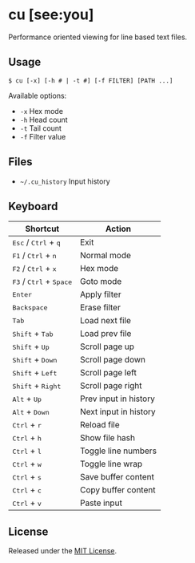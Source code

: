 # cu [see:you]
Performance oriented viewing for line based text files.

## Usage
```
$ cu [-x] [-h # | -t #] [-f FILTER] [PATH ...]
```

Available options:
* `-x` Hex mode
* `-h` Head count
* `-t` Tail count
* `-f` Filter value

## Files
* `~/.cu_history` Input history

## Keyboard
| Shortcut                                           | Action                |
| -------------------------------------------------- | --------------------- |
| <kbd>Esc</kbd> / <kbd>Ctrl</kbd> + <kbd>q</kbd>    | Exit                  |
| <kbd>F1</kbd> / <kbd>Ctrl</kbd> + <kbd>n</kbd>     | Normal mode           |
| <kbd>F2</kbd> / <kbd>Ctrl</kbd> + <kbd>x</kbd>     | Hex mode              |
| <kbd>F3</kbd> / <kbd>Ctrl</kbd> + <kbd>Space</kbd> | Goto mode             |
| <kbd>Enter</kbd>                                   | Apply filter          |
| <kbd>Backspace</kbd>                               | Erase filter          |
| <kbd>Tab</kbd>                                     | Load next file        |
| <kbd>Shift</kbd> + <kbd>Tab</kbd>                  | Load prev file        |
| <kbd>Shift</kbd> + <kbd>Up</kbd>                   | Scroll page up        |
| <kbd>Shift</kbd> + <kbd>Down</kbd>                 | Scroll page down      |
| <kbd>Shift</kbd> + <kbd>Left</kbd>                 | Scroll page left      |
| <kbd>Shift</kbd> + <kbd>Right</kbd>                | Scroll page right     |
| <kbd>Alt</kbd> + <kbd>Up</kbd>                     | Prev input in history |
| <kbd>Alt</kbd> + <kbd>Down</kbd>                   | Next input in history |
| <kbd>Ctrl</kbd> + <kbd>r</kbd>                     | Reload file           |
| <kbd>Ctrl</kbd> + <kbd>h</kbd>                     | Show file hash        |
| <kbd>Ctrl</kbd> + <kbd>l</kbd>                     | Toggle line numbers   |
| <kbd>Ctrl</kbd> + <kbd>w</kbd>                     | Toggle line wrap      |
| <kbd>Ctrl</kbd> + <kbd>s</kbd>                     | Save buffer content   |
| <kbd>Ctrl</kbd> + <kbd>c</kbd>                     | Copy buffer content   |
| <kbd>Ctrl</kbd> + <kbd>v</kbd>                     | Paste input           |

## License
Released under the [MIT License](LICENSE).
